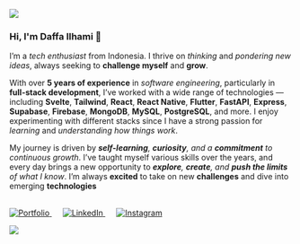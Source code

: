 ![](https://user-images.githubusercontent.com/73097560/115834477-dbab4500-a447-11eb-908a-139a6edaec5c.gif)

### **Hi, I'm Daffa Ilhami 👋**

I’m a *tech enthusiast* from Indonesia. I thrive on *thinking* and *pondering new ideas*, always seeking to **challenge myself** and **grow**.

With over **5 years of experience** in *software engineering*, particularly in **full-stack development**, I’ve worked with a wide range of technologies — including **Svelte**, **Tailwind**, **React**, **React Native**, **Flutter**, **FastAPI**, **Express**, **Supabase**, **Firebase**, **MongoDB**, **MySQL**, **PostgreSQL**, and more. I enjoy experimenting with different stacks since I have a strong passion for *learning* and *understanding how things work*.

My journey is driven by _**self-learning**, **curiosity**, and a **commitment** to continuous growth_. I’ve taught myself various skills over the years, and every day brings a new opportunity to _**explore**, **create**, and **push the limits** of what I know_. I’m always **excited** to take on new **challenges** and dive into emerging **technologies**

<br>

<a href="https://mdaffailhami.my.id">
  <picture>
   <source media="(prefers-color-scheme: light)" srcset="https://github.com/user-attachments/assets/c4e67f6f-fd73-42fe-bdfc-2edf3bedc7af">
   <img alt="Portfolio" src="https://github.com/user-attachments/assets/5aef8e08-bcc0-436e-a457-928c56704cdb">
  </picture>
</a> &nbsp;&nbsp;&nbsp;&nbsp;

<a href="https://linkedin.com/in/mdaffailhami">
  <picture>
   <source media="(prefers-color-scheme: light)" srcset="https://github.com/user-attachments/assets/7db4df3a-cf87-43a3-86dc-e28d721473d0">
   <img alt="LinkedIn" src="https://github.com/user-attachments/assets/aae201fd-6c88-4177-a1d3-b2c0245b41d3">
  </picture>
</a> &nbsp;&nbsp;&nbsp;&nbsp;

<a href="https://instagram.com/m.daffailhami">
  <picture>
   <source media="(prefers-color-scheme: light)" srcset="https://github.com/user-attachments/assets/dba875f6-a9e3-4ec1-8352-cd7fbf6a2dba">
   <img alt="Instagram" src="https://github.com/user-attachments/assets/537ffd05-7137-439f-b753-2052962b5c01">
  </picture>
</a>

![](https://user-images.githubusercontent.com/73097560/115834477-dbab4500-a447-11eb-908a-139a6edaec5c.gif)

